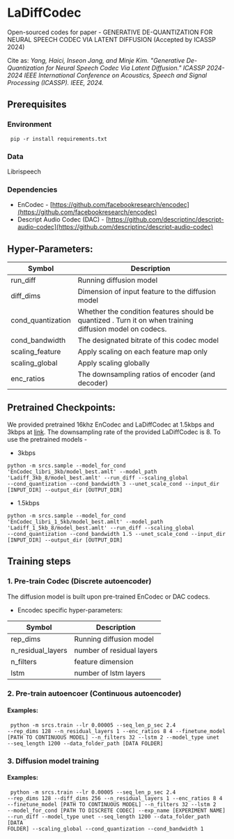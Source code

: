 # LaDiffCodec
Open-sourced codes for paper - GENERATIVE DE-QUANTIZATION FOR NEURAL SPEECH CODEC VIA LATENT DIFFUSION (Accepted by ICASSP 2024)

Cite as: <i>Yang, Haici, Inseon Jang, and Minje Kim. "Generative De-Quantization for Neural Speech Codec Via Latent Diffusion." ICASSP 2024-2024 IEEE International Conference on Acoustics, Speech and Signal Processing (ICASSP). IEEE, 2024.</i>
## Prerequisites
### Environment
<code> pip -r install requirements.txt </code>
### Data
Librispeech
### Dependencies
- EnCodec - [https://github.com/facebookresearch/encodec](https://github.com/facebookresearch/encodec)
- Descript Audio Codec (DAC) - [https://github.com/descriptinc/descript-audio-codec](https://github.com/descriptinc/descript-audio-codec)

##  Hyper-Parameters:

| Symbol | Description |
| --- | ----------- |
| run_diff          |  Running diffusion model|
| diff_dims          | Dimension of input feature to the diffusion model |
| cond_quantization          | Whether the condition features should be quantized . Turn it on when training diffusion model on codecs.|
| cond_bandwidth          | The designated bitrate of this codec model |
| scaling_feature                 | Apply scaling on each feature map only |
| scaling_global               |  Apply scaling globally |
| enc_ratios   | The downsampling ratios of encoder (and decoder)  | 

## Pretrained Checkpoints:
We provided pretrained 16khz EnCodec and LaDiffCodec at 1.5kbps and 3kbps at [link](https://indiana-my.sharepoint.com/:f:/g/personal/hy17_iu_edu/Eo9tTiag-u9JtkswVUr5wWIBKrA6hyEJx-TTF2USOGsSVQ?e=MDPijk).
The downsampling rate of the provided LaDiffCodec is 8.
To use the pretrained models - 
- 3kbps
  
<code>python -m srcs.sample --model_for_cond 'EnCodec_libri_3kb/model_best.amlt' --model_path 'Ladiff_3kb_8/model_best.amlt' --run_diff --scaling_global --cond_quantization --cond_bandwidth 3 --unet_scale_cond --input_dir [INPUT_DIR] --output_dir [OUTPUT_DIR] </code>

- 1.5kbps
  
<code>python -m srcs.sample --model_for_cond 'EnCodec_libri_1_5kb/model_best.amlt' --model_path 'Ladiff_1_5kb_8/model_best.amlt' --run_diff --scaling_global --cond_quantization --cond_bandwidth 1.5 --unet_scale_cond --input_dir [INPUT_DIR] --output_dir [OUTPUT_DIR] </code>

## Training steps
### 1. Pre-train Codec (Discrete autoencoder)
The diffusion model is built upon pre-trained EnCodec or DAC codecs. 

- Encodec specific hyper-parameters:
  
| Symbol | Description | 
| --- | ----------- |
| rep_dims         |  Running diffusion model| 
| n_residual_layers | number of residual layers | 
| n_filters | feature dimension | 
| lstm | number of lstm layers | 


### 2. Pre-train autoencoer (Continuous autoencoder)
#### Examples:
<code> python -m srcs.train --lr 0.00005 --seq_len_p_sec 2.4 --rep_dims 128 --n_residual_layers 1 --enc_ratios 8 4 --finetune_model \[PATH TO CONTINUOUS MODEL\] --n_filters 32 --lstm 2 --model_type unet --seq_length 1200 --data_folder_path \[DATA FOLDER\] </code>

### 3. Diffusion model training
#### Examples:
<code> python -m srcs.train --lr 0.00005 --seq_len_p_sec 2.4 --rep_dims 128 --diff_dims 256 --n_residual_layers 1 --enc_ratios 8 4 --finetune_model \[PATH TO CONTINUOUS MODEL\] --n_filters 32 --lstm 2 --model_for_cond \[PATH TO DISCRETE CODEC\] --exp_name \[EXPERIMENT NAME\] --run_diff --model_type unet --seq_length 1200 --data_folder_path \[DATA FOLDER\] --scaling_global --cond_quantization --cond_bandwidth 1 </code>
